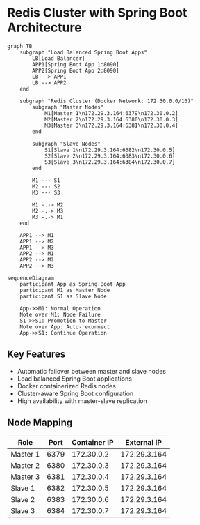 # Redis Cluster with Spring Boot Architecture

```mermaid
graph TB
    subgraph "Load Balanced Spring Boot Apps"
        LB[Load Balancer]
        APP1[Spring Boot App 1:8090]
        APP2[Spring Boot App 2:8090]
        LB --> APP1
        LB --> APP2
    end

    subgraph "Redis Cluster (Docker Network: 172.30.0.0/16)"
        subgraph "Master Nodes"
            M1[Master 1\n172.29.3.164:6379\n172.30.0.2]
            M2[Master 2\n172.29.3.164:6380\n172.30.0.3]
            M3[Master 3\n172.29.3.164:6381\n172.30.0.4]
        end
        
        subgraph "Slave Nodes"
            S1[Slave 1\n172.29.3.164:6382\n172.30.0.5]
            S2[Slave 2\n172.29.3.164:6383\n172.30.0.6]
            S3[Slave 3\n172.29.3.164:6384\n172.30.0.7]
        end

        M1 --- S1
        M2 --- S2
        M3 --- S3
        
        M1 -.-> M2
        M2 -.-> M3
        M3 -.-> M1
    end

    APP1 --> M1
    APP1 --> M2
    APP1 --> M3
    APP2 --> M1
    APP2 --> M2
    APP2 --> M3
```

```mermaid
sequenceDiagram
    participant App as Spring Boot App
    participant M1 as Master Node
    participant S1 as Slave Node
    
    App->>M1: Normal Operation
    Note over M1: Node Failure
    S1->>S1: Promotion to Master
    Note over App: Auto-reconnect
    App->>S1: Continue Operation
```

## Key Features
- Automatic failover between master and slave nodes
- Load balanced Spring Boot applications
- Docker containerized Redis nodes
- Cluster-aware Spring Boot configuration
- High availability with master-slave replication

## Node Mapping
| Role | Port | Container IP | External IP |
|------|------|-------------|-------------|
| Master 1 | 6379 | 172.30.0.2 | 172.29.3.164 |
| Master 2 | 6380 | 172.30.0.3 | 172.29.3.164 |
| Master 3 | 6381 | 172.30.0.4 | 172.29.3.164 |
| Slave 1 | 6382 | 172.30.0.5 | 172.29.3.164 |
| Slave 2 | 6383 | 172.30.0.6 | 172.29.3.164 |
| Slave 3 | 6384 | 172.30.0.7 | 172.29.3.164 |
```